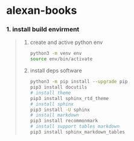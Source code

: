 # alexan-books

### 1. install build envirment

> 1. create and active python env
>
>    ```bash
>    python3 -m venv env
>    source env/bin/activate
>    ```
>
> 2. install deps software
>
>    ```bash
>    python3 -m pip install --upgrade pip
>    pip3 install docutils
>    # install theme
>    pip3 install sphinx_rtd_theme
>    # install sphinx
>    pip3 install -U sphinx
>    # install markdown
>    pip3 install recommonmark
>    # install support tables markdown
>    pip3 install sphinx_markdown_tables
>    ```
>
